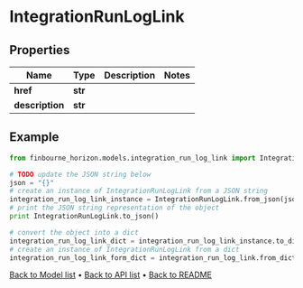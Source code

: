 # IntegrationRunLogLink


## Properties
Name | Type | Description | Notes
------------ | ------------- | ------------- | -------------
**href** | **str** |  | 
**description** | **str** |  | 

## Example

```python
from finbourne_horizon.models.integration_run_log_link import IntegrationRunLogLink

# TODO update the JSON string below
json = "{}"
# create an instance of IntegrationRunLogLink from a JSON string
integration_run_log_link_instance = IntegrationRunLogLink.from_json(json)
# print the JSON string representation of the object
print IntegrationRunLogLink.to_json()

# convert the object into a dict
integration_run_log_link_dict = integration_run_log_link_instance.to_dict()
# create an instance of IntegrationRunLogLink from a dict
integration_run_log_link_form_dict = integration_run_log_link.from_dict(integration_run_log_link_dict)
```
[Back to Model list](../README.md#documentation-for-models) &#8226; [Back to API list](../README.md#documentation-for-api-endpoints) &#8226; [Back to README](../README.md)


